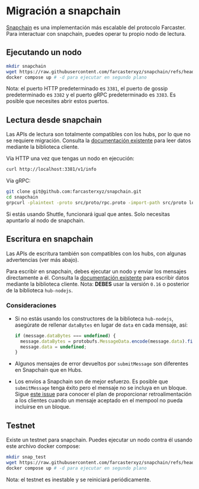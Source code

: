 # Migración a snapchain

[Snapchain](https://github.com/farcasterxyz/snapchain) es una implementación más escalable del protocolo Farcaster. Para interactuar con snapchain, puedes operar tu propio nodo de lectura.

## Ejecutando un nodo

```bash
mkdir snapchain
wget https://raw.githubusercontent.com/farcasterxyz/snapchain/refs/heads/main/docker-compose.mainnet.yml -O docker-compose.yml
docker compose up # -d para ejecutar en segundo plano
```

Nota: el puerto HTTP predeterminado es `3381`, el puerto de gossip predeterminado es `3382` y el puerto gRPC predeterminado es `3383`. Es posible que necesites abrir estos puertos.

## Lectura desde snapchain

Las APIs de lectura son totalmente compatibles con los hubs, por lo que no se requiere migración. Consulta la [documentación existente](https://docs.farcaster.xyz/developers/guides/querying/fetch-casts) para leer datos mediante la biblioteca cliente.

Vía HTTP una vez que tengas un nodo en ejecución:

```bash
curl http://localhost:3381/v1/info
```

Vía gRPC:

```bash
git clone git@github.com:farcasterxyz/snapchain.git
cd snapchain
grpcurl -plaintext -proto src/proto/rpc.proto -import-path src/proto localhost:3383 HubService/GetInfo
```

Si estás usando Shuttle, funcionará igual que antes. Solo necesitas apuntarlo al nodo de snapchain.

## Escritura en snapchain

Las APIs de escritura también son compatibles con los hubs, con algunas advertencias (ver más abajo).

Para escribir en snapchain, debes ejecutar un nodo y enviar los mensajes directamente a él. Consulta la [documentación existente](https://docs.farcaster.xyz/developers/guides/writing/submit-messages) para escribir datos mediante la biblioteca cliente. Nota: **DEBES** usar la versión `0.16` o posterior de la biblioteca `hub-nodejs`.

### Consideraciones

- Si no estás usando los constructores de la biblioteca `hub-nodejs`, asegúrate de rellenar `dataBytes` en lugar de `data` en cada mensaje, así:

  ```ts
  if (message.dataBytes === undefined) {
    message.dataBytes = protobufs.MessageData.encode(message.data).finish();
    message.data = undefined;
  }
  ```

- Algunos mensajes de error devueltos por `submitMessage` son diferentes en Snapchain que en Hubs.
- Los envíos a Snapchain son de mejor esfuerzo. Es posible que `submitMessage` tenga éxito pero el mensaje no se incluya en un bloque. Sigue [este issue](https://github.com/farcasterxyz/snapchain/issues/353) para conocer el plan de proporcionar retroalimentación a los clientes cuando un mensaje aceptado en el mempool no pueda incluirse en un bloque.

## Testnet

Existe un testnet para snapchain. Puedes ejecutar un nodo contra él usando este archivo docker compose:

```bash
mkdir snap_test
wget https://raw.githubusercontent.com/farcasterxyz/snapchain/refs/heads/main/docker-compose.testnet.yml -O docker-compose.yml
docker compose up # -d para ejecutar en segundo plano
```

Nota: el testnet es inestable y se reiniciará periódicamente.

